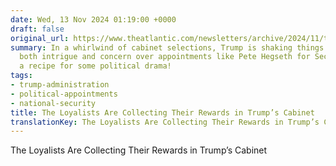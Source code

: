 ```yaml
---
date: Wed, 13 Nov 2024 01:19:00 +0000
draft: false
original_url: https://www.theatlantic.com/newsletters/archive/2024/11/the-loyalists-are-collecting-their-rewards-in-trumps-cabinet/680638/?utm_source=feed
summary: In a whirlwind of cabinet selections, Trump is shaking things up, prompting
  both intrigue and concern over appointments like Pete Hegseth for Secretary of Defense—definitely
  a recipe for some political drama!
tags:
- trump-administration
- political-appointments
- national-security
title: The Loyalists Are Collecting Their Rewards in Trump’s Cabinet
translationKey: The Loyalists Are Collecting Their Rewards in Trump’s Cabinet
---
```


The Loyalists Are Collecting Their Rewards in Trump’s Cabinet